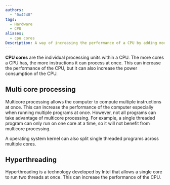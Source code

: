 ```yaml
---
authors:
  - "0x4248"
tags:
  - Hardware
  - CPU
aliases:
  - cpu cores
Description: A way of increasing the performance of a CPU by adding more processing units.
---
```

**CPU cores** are the individual processing units within a CPU. The more cores a CPU has, the more instructions it can process at once. This can increase the performance of the CPU, but it can also increase the power consumption of the CPU.

## Multi core processing
Multicore processing allows the computer to compute multiple instructions at once. This can increase the performance of the computer especially when running multiple programs at once. However, not all programs can take advantage of multicore processing. For example, a single threaded program can only run on one core at a time, so it will not benefit from multicore processing.

A operating system kernel can also split single threaded programs across multiple cores.

## Hyperthreading
Hyperthreading is a technology developed by Intel that allows a single core to run two threads at once. This can increase the performance of the CPU.